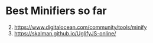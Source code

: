 # Best Minifiers so far

2. https://www.digitalocean.com/community/tools/minify
1. https://skalman.github.io/UglifyJS-online/
